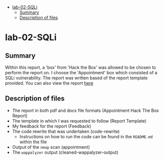 - [lab-02-SQLi](#lab-02-sqli)
  - [Summary](#summary)
  - [Description of files](#description-of-files)

# lab-02-SQLi

## Summary

Within this report, a 'box' from 'Hack the Box' was allowed to be chosen to perform the report on. I choose the 'Appointment' box which consisted of a SQLi vulnerability. The report was written based of the report template provided. You can also view the report [here](https://docs.google.com/document/d/1ToDOXwxzOPtnL2iMGjKrkQoOEIwfLZOV/edit?usp=sharing&ouid=103168906336398527104&rtpof=true&sd=true)

## Description of files

- The report in both pdf and docx file formats (Appointment Hack The Box Report)
- The template in which I was requested to follow (Report Template)
- My feedback for the report (Feedback)
- The code rewrite that was undertaken (code-rewrite)
  - Instructions on how to run the code can be found in the ```README.md``` within the file
- Output of the ```nmap``` scan (appointment)
- The ```wappalyzer``` output (cleaned-wappalyzer-output)
